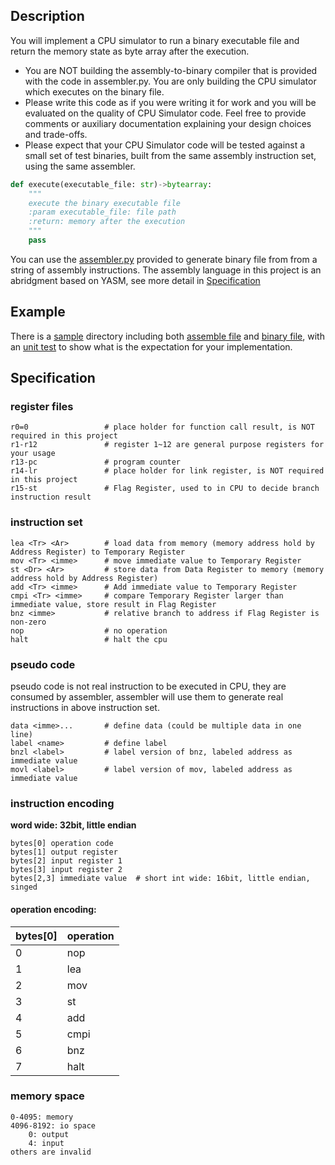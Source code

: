## Description
You will implement a CPU simulator to run a binary executable file and return the memory state as byte array after the execution.
  * You are NOT building the assembly-to-binary compiler that is provided with the code in assembler.py.  You are only building the CPU simulator which executes on the binary file.
  * Please write this code as if you were writing it for work and you will be evaluated on the quality of CPU Simulator code. Feel free to provide comments or auxiliary documentation explaining your design choices and trade-offs. 
  * Please expect that your CPU Simulator code will be tested against a small set of test binaries, built from the same assembly instruction set, using the same assembler. 
```python
def execute(executable_file: str)->bytearray:
    """
    execute the binary executable file
    :param executable_file: file path
    :return: memory after the execution
    """
    pass
```
You can use the [assembler.py](./src/assembler/assembler.py) provided to generate binary file from from a string of assembly instructions. The assembly language in this project is an abridgment based on YASM, see more detail in [Specification](##Specification)
## Example
There is a [sample](./sample/) directory including both [assemble file](./sample/hello_world.asm) and [binary file](./sample/hello_world.bin), with an [unit test](./sample/sample_test.py) to show what is the expectation for your implementation.
## Specification
### register files
```
r0=0                 # place holder for function call result, is NOT required in this project 
r1-r12               # register 1~12 are general purpose registers for your usage
r13-pc               # program counter 
r14-lr               # place holder for link register, is NOT required in this project
r15-st               # Flag Register, used to in CPU to decide branch instruction result
```
### instruction set
```
lea <Tr> <Ar>        # load data from memory (memory address hold by Address Register) to Temporary Register
mov <Tr> <imme>      # move immediate value to Temporary Register
st <Dr> <Ar>         # store data from Data Register to memory (memory address hold by Address Register)
add <Tr> <imme>      # Add immediate value to Temporary Register
cmpi <Tr> <imme>     # compare Temporary Register larger than immediate value, store result in Flag Register
bnz <imme>           # relative branch to address if Flag Register is non-zero
nop                  # no operation
halt                 # halt the cpu
```
### pseudo code
pseudo code is not real instruction to be executed in CPU, they are consumed by assembler, assembler will use them to generate real instructions in above instruction set. 
```
data <imme>...       # define data (could be multiple data in one line)
label <name>         # define label
bnzl <label>         # label version of bnz, labeled address as immediate value
movl <label>         # label version of mov, labeled address as immediate value
```
### instruction encoding
**word wide: 32bit, little endian**
```
bytes[0] operation code
bytes[1] output register
bytes[2] input register 1
bytes[3] input register 2
bytes[2,3] immediate value  # short int wide: 16bit, little endian, singed  
```
#### operation encoding:
|bytes[0]|operation|
|:-------|:-------|
| 0      | nop     |
| 1      | lea     |
| 2      | mov     |
| 3      | st      |
| 4      | add     |
| 5      | cmpi    |
| 6      | bnz     |
| 7      | halt    |
### memory space
```
0-4095: memory
4096-8192: io space
    0: output
    4: input
others are invalid
```
